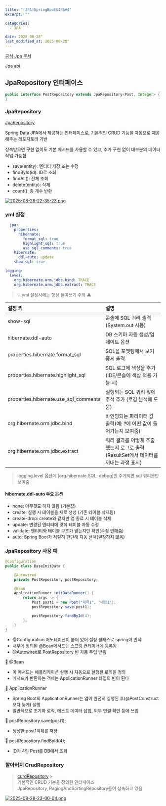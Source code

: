 ```yaml
---
title: "[JPA]SpringBoot&JPA#4"
excerpt: ""

categories:
  - JPA

date: 2025-08-28"
last_modified_at: 2025-08-28"
---
```


[공식 Jpa 문서](https://docs.spring.io/spring-data/jpa/reference/jpa/getting-started.html)

[Jpa api](https://docs.spring.io/spring-data/jpa/reference/api/java/index.html)

## JpaRepository 인터페이스

```java
public interface PostRepository extends JpaRepository<Post, Integer> {
}
```

### JpaRepository

[JpaRepository](https://docs.spring.io/spring-data/jpa/reference/api/java/org/springframework/data/jpa/repository/JpaRepository.html)

Spring Data JPA에서 제공하는 인터페이스로,
기본적인 CRUD 기능을 자동으로 제공해주는 레포지토리 기반

상속받으면 구현 없이도 기본 메서드를 사용할 수 있고, 추가 구현 없이 대부분의 데이터 작업 가능함

- save(entity): 엔티티 저장 또는 수정
- findById(id): ID로 조회
- findAll(): 전체 조회
- delete(entity): 삭제
- count(): 총 개수 반환

[![2025-08-28-22-35-23.png](https://i.postimg.cc/vB3q30Pd/2025-08-28-22-35-23.png)](https://postimg.cc/YGLzSzKX)

### yml 설정

```yml
  jpa:
    properties:
      hibernate:
        format_sql: true
        highlight_sql: true
        use_sql_comments: true
    hibernate:
      ddl-auto: update
    show-sql: true

logging:
  level:
    org.hibernate.orm.jdbc.bind: TRACE
    org.hibernate.orm.jdbc.extract: TRACE

```

> 💡 yml 설정시에는 항상 들여쓰기 주의 ⚠️

| 설정 키                               | 설명                                                                               |
| :------------------------------------ | :--------------------------------------------------------------------------------- |
| show-sql                              | 콘솔에 SQL 쿼리 출력 (System.out 사용)                                             |
| hibernate.ddl-auto                    | DB 스키마 자동 생성/업데이트 옵션                                                  |
| properties.hibernate.format_sql       | SQL을 포맷팅해서 보기 좋게 출력                                                    |
| properties.hibernate.highlight_sql    | SQL 로그에 색상을 추가 (IDE/콘솔에 색상 적용 가능 시)                              |
| properties.hibernate.use_sql_comments | 실행되는 SQL 쿼리 앞에 주석 추가 (로깅 분석에 도움)                                |
| org.hibernate.orm.jdbc.bind           | 바인딩되는 파라미터 값 출력(예: ?에 어떤 값이 들어가는지 보여줌)                   |
| org.hibernate.orm.jdbc.extract        | 쿼리 결과를 어떻게 추출했는지 로그로 출력(ResultSet에서 데이터를 꺼내는 과정 표시) |

> logging.level 옵션에 [org.hibernate.SQL: debug]만 주게되면 sql 쿼리문만 보여줌

#### hibernate.ddl-auto 주요 옵션

- none: 아무것도 하지 않음 (기본값)
- create: 실행 시 테이블을 새로 생성 (기존 테이블 삭제됨)
- create-drop: create와 같지만 앱 종료 시 테이블 삭제
- update: 변경된 엔티티에 맞춰 테이블 자동 수정
- validate: 엔티티와 테이블 구조가 맞는지만 확인(수정 안해줌)
- auto: Spring Boot가 적절히 판단해 자동 선택(권장하지 않음)

### JpaRepository 사용 예

```java
@Configuration
public class BaseInitData {

    @Autowired
    private PostRepository postRepository;

    @Bean
    ApplicationRunner initDataRunner() {
        return args -> {
            Post post1 = new Post("제목1", "내용1");
            postRepository.save(post1);

            postRepository.findById(4);
        };
    }
}
```

- @Configuration 어노테이션이 붙어 있어 설정 클래스로 spring이 인식
- 내부에 정의된 @Bean메서드는 스프링 컨테이너에 등록됨
- @Autowired로 PostRepository 빈 자동 주입 받음

🌱 @Bean

- 이 메서드는 애플리케이션 실행 시 자동으로 실행될 로직을 정의
- 메서드가 반환하는 객체는 ApplicationRunner 타입의 빈이 된다

🌱 ApplicationRunner

- Spring Boot의 ApplicationRunner는 앱이 완전히 실행된 후(@PostConstruct보다 늦게) 실행
- 일반적으로 초기화 로직, 테스트 데이터 삽입, 외부 연결 확인 등에 쓰임

🌱 postRepository.save(post1);

- 생성한 post1객체를 저장

🌱 postRepository.findById(4);

- ID가 4인 Post를 DB에서 조회

### 할아버지 CrudRepository

> [curdRepository](https://docs.spring.io/spring-data/commons/docs/current/api/org/springframework/data/repository/CrudRepository.html) > </br>
> 기본적인 CRUD 기능을 정의한 인터페이스 </br>
> JpaRepository, PagingAndSortingRepository등이 상속하고 있음

[![2025-08-28-23-06-04.png](https://i.postimg.cc/JnVxx93g/2025-08-28-23-06-04.png)](https://postimg.cc/VSgXLZVB)
